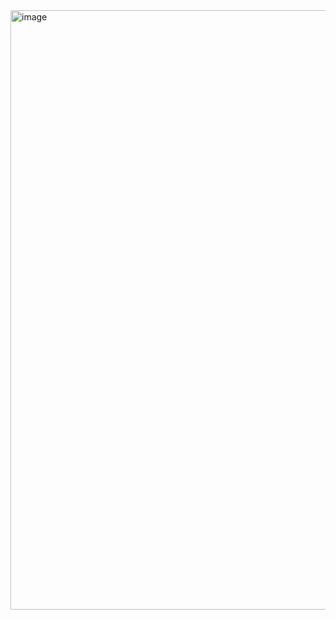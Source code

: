 <img width="959" alt="image" src="https://github.com/jayantjagtap001/CW-Project-G-06/assets/98681520/7b9d7fb7-78e4-412f-b911-f0e124f823bb">
